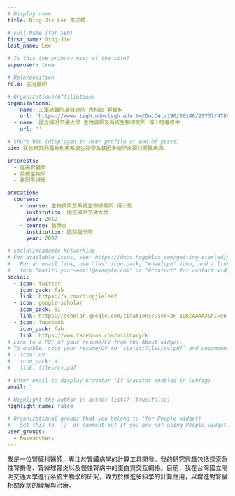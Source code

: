 ```yaml
---
# Display name
title: Ding-Jie Lee 李定頡

# Full Name (for SEO)
first_name: Ding-Jie
last_name: Lee

# Is this the primary user of the site?
superuser: true

# Role/position
role: 主治醫師

# Organizations/Affiliations
organizations:
  - name: 三軍總醫院基隆分院 內科部 腎臟科 
    url: 'https://wwwv.tsgh.ndmctsgh.edu.tw/DocDet/196/50146/25737/4786'
  - name: 國立陽明交通大學 生物資訊及系統生物研究所 博士班進修中
    url: ''

# Short bio (displayed in user profile at end of posts)
bio: 我的研究興趣為利用系統生物學及基因多組學來探討腎臟疾病。

interests:
  - 臨床腎臟學
  - 系統生物學
  - 基因多組學

education:
  courses:
    - course: 生物資訊及系統生物研究所 博士班
      institution: 國立陽明交通大學
      year: 2012
    - course: 醫學士
      institution: 國防醫學院
      year: 2007

# Social/Academic Networking
# For available icons, see: https://docs.hugoblox.com/getting-started/page-builder/#icons
#   For an email link, use "fas" icon pack, "envelope" icon, and a link in the
#   form "mailto:your-email@example.com" or "#contact" for contact widget.
social:
  - icon: twitter
    icon_pack: fab
    link: https://x.com/dingjielee2
  - icon: google-scholar
    icon_pack: ai
    link: https://scholar.google.com/citations?user=bH-1OKcAAAAJ&hl=en
  - icon: facebook
    icon_pack: fab
    link: https://www.facebook.com/militaryck
# Link to a PDF of your resume/CV from the About widget.
# To enable, copy your resume/CV to `static/files/cv.pdf` and uncomment the lines below.
# - icon: cv
#   icon_pack: ai
#   link: files/cv.pdf

# Enter email to display Gravatar (if Gravatar enabled in Config)
email: ''

# Highlight the author in author lists? (true/false)
highlight_name: false

# Organizational groups that you belong to (for People widget)
#   Set this to `[]` or comment out if you are not using People widget.
user_groups:
  - Researchers
---
```


我是一位腎臟科醫師，專注於腎臟病學的計算工具開發。我的研究興趣包括探索急性腎損傷、腎絲球腎炎以及慢性腎病中的蛋白質交互網絡。目前，我在台灣國立陽明交通大學進行系統生物學的研究，致力於推進多組學的計算應用，以增進對腎臟相關疾病的理解與治療。